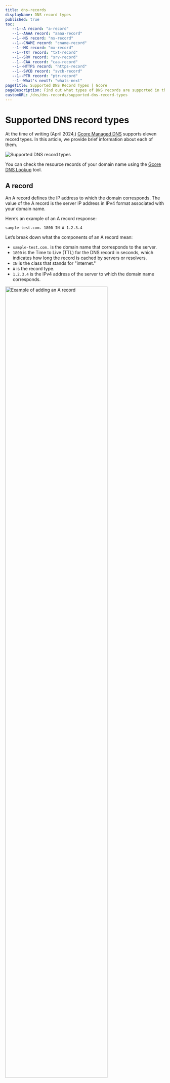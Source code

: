 ```yaml
---
title: dns-records
displayName: DNS record types
published: true
toc:
   --1--A record: "a-record"
   --1--AAAA record: "aaaa-record"
   --1--NS record: "ns-record"
   --1--CNAME record: "cname-record"
   --1--MX record: "mx-record"
   --1--TXT record: "txt-record"
   --1--SRV record: "srv-record"
   --1--CAA record: "caa-record"
   --1--HTTPS record: "https-record"
   --1--SVCB record: "svcb-record"
   --1--PTR record: "ptr-record"  
   --1--What's next?: "whats-next"
pageTitle: Supported DNS Record Types | Gcore
pageDescription: Find out what types of DNS records are supported in the Gcore interface.
customURL: /dns/dns-records/supported-dns-record-types 
---
```

# Supported DNS record types

At the time of writing (April 2024,) <a href="https://gcore.com/dns" target="_blank">Gcore Managed DNS</a> supports eleven record types. In this article, we provide brief information about each of them.

<img src="https://assets.gcore.pro/docs/dns/dns-records/supported-dns-record-types/dns-records-10.png" alt="Supported DNS record types">

You can check the resource records of your domain name using the <a href="https://gcore.com/dev-tools/dns-lookup" target="_blank">Gcore DNS Lookup</a> tool. 

## A record

An А record defines the IP address to which the domain corresponds. The value of the A record is the server IP address in IPv4 format associated with your domain name. 

Here’s an example of an A record response:

```
sample-test.com. 1800 IN A 1.2.3.4
```

Let’s break down what the components of an A record mean:

- `sample-test.com.` is the domain name that corresponds to the server.
- `1800` is the Time to Live (TTL) for the DNS record in seconds, which indicates how long the record is cached by servers or resolvers.
- `IN` is the class that stands for "internet."
- `A` is the record type.
- `1.2.3.4` is the IPv4 address of the server to which the domain name corresponds.

<img src="https://assets.gcore.pro/docs/dns/dns-records/supported-dns-record-types/dns-records-20.png" alt="Example of adding an A record" width="80%">

## AAAA record

An AAAA record defines the IP address to which the domain corresponds. The value of the AAAA record is the server IP address in IPv6 format that is associated with your domain name.

Here’s an example of an AAAA record response:

```
sample-test.com. 16015 IN AAAA 2606:2800:220:1:248:1893:25c8:1946
```

In this record, here is what each component means:

- `sample-test.com.` is the domain name that corresponds to the server.
- `16015` is the Time to Live (TTL) for the DNS record in seconds, which indicates how long the record is cached by servers or resolvers.
- `IN` is the class that stands for "internet."
- `AAAA` is the record type.
- `2606:2800:220:1:248:1893:25c8:1946` is the IPv6 address of the server to which the domain name corresponds.

<img src="https://assets.gcore.pro/docs/dns/dns-records/supported-dns-record-types/dns-records-30.png" alt="Example of adding an AAAA record" width="80%">

## NS record

An NS record defines the name of the authoritative name servers (primary and secondary are mandatory) to which you delegate your domain zone (where your zone is hosted). <a href="https://gcore.com/dns" target="_blank">Gcore Managed DNS</a> provides the following name servers for your domains: *ns1.gcorelabs.net* and *ns2.gcdn.services*.  

Example of NS records response:

```
sample-test.com. 1869 IN NS a.iana-servers.net
sample-test.com. 1869 IN NS b.iana-servers.net
```

In these examples:

- `sample-test.com.` is the domain name that delegates to the name servers.
- `1869` is the Time to Live (TTL) for the DNS record in seconds, which indicates how long the record is cached by servers or resolvers.
- `IN` is the class that stands for "internet."
- `NS` is the record type.
- `a.iana-servers.net` and `b.iana-servers.net` are the authoritative name servers that contain information about the domain zone, and all added DNS records.

<img src="https://assets.gcore.pro/docs/dns/dns-records/supported-dns-record-types/dns-records-40.png" alt="Example of adding an NS record" width="80%">

## CNAME record

A CNAME (canonical name) record redirects from the domain name it’s associated with to another domain name. They effectively create an alias, allowing one domain name to repeat the configuration of another. When the resolver receives CNAME as an answer, it makes another request, or potentially a chain of requests. Make sure your configuration does not result in a loop.

Here’s an example of a CNAME record response:

```
www.sample-test.com. 3600 IN CNAME sample-test.com.
```

For CNAME, here’s what each part of the record means:

- `www.sample-test.com.` is the domain name that inherits all records from another domain.
- `3600` is the Time to Live (TTL) for the DNS record in seconds, which indicates how long the record is cached by servers or resolvers.
- `IN` is the class that stands for "internet."
- `CNAME` is the record type.
- `sample-test.com.` is the target domain name whose records are inherited by the domain `www.sample-test.com`.

<img src="https://assets.gcore.pro/docs/dns/dns-records/supported-dns-record-types/dns-records-50.png" alt="Example of adding an CNAME record" width="80%">

## MX record

An <a href="https://gcore.com/learning/dns-mx-record-explained/" target="_blank">MX record</a> defines the server that receives mail for the domain. 

Here’s an example of an MX record response:

```
sample-test.com. 3600 IN MX 10 mail.sample-test.com.
```

In the case of an MX record, here’s what each part means:

- `sample-test.com.` is the domain name for which the MX record is created.
- `3600` is the Time to Live (TTL) for the DNS record in seconds, which indicates how long the record is cached by servers or resolvers.
- `IN` is the class that stands for "internet."
- `MX` is the record type.
- `10` is the priority of the mail server. If several servers are assigned for the domain, the server with the lowest priority will be the first to be contacted for mail delivery.
- `mail.sample-test.com.` is the target host or the mail server which handles mail for `sample-test.com.`

<img src="https://assets.gcore.pro/docs/dns/dns-records/supported-dns-record-types/dns-records-60.png" alt="Example of adding an MX record" width="80%">

## TXT record

A TXT record provides additional textual information about the domain. For example, you can use a TXT record to specify Sender Policy Framework (SPF) rules determining which mail servers are authorized to send emails to your domain.

Here’s an example of a TXT record response:

```
sample-test.com. 15155 IN TXT "v=spf1 -all"
```

In this case:

- `sample-test.com.` is the domain for which the SPF rules are set
- `15155` is the Time to Live (TTL) for the DNS record in seconds, which indicates how long the record is cached by servers or resolvers.
- `IN` is the class that stands for "internet."
- `TXT` is the record type.
- `"v=spf1 -all"` is the actual SPF rule. v=spf1 indicates the SPF version being used, and -all means that no IP addresses are authorized to send an email for the domain. Any email that claims to be from this domain should be considered spoofed and can be safely rejected or marked as spam.

<img src="https://assets.gcore.pro/docs/dns/dns-records/supported-dns-record-types/dns-records-70.png" alt="Example of adding a TXT record" width="80%">

## SRV record

An SRV record identifies the server that provides specific services for the domain. For example, it can indicate the server providing internet telephony service (ITSP) for your domain.

Example of an SRV record response:

```
_sip._tcp.sample-test.com. 3600 IN SRV 10 50 5060 sipserver.sample-test.com.
```

For SRV records:

- `_sip._tcp.sample-test.com.` is the name of the service and protocol used, as well as the domain that provides the service.
- `3600` is the Time to Live (TTL) for the DNS record in seconds, which indicates how long the record is cached by servers or resolvers.
- `IN` is the class that stands for "internet."
- `SRV` is the record type.
- `10` is the priority, with a smaller number having a higher priority.
- `50` is the weight used at equal priority for load balancing.
- `5060` is the port on which the service is provided.
- `sipserver.sample-test.com.` is the target host or server providing the service.

<img src="https://assets.gcore.pro/docs/dns/dns-records/supported-dns-record-types/dns-records-80.png" alt="Example of adding a SRV record" width="80%">

## CAA record

A CAA record specifies the certificate authorities (CAs) that are permitted to issue SSL/TLS certificates for the domain.

Here’s an example of a CAA record response:

```
sample-test.com. IN CAA 0 issue "letsencrypt.org"
```

In this instance:

- `sample-test.com.` is the domain for which the CAA record is set.
- `IN` is the class that stands for "internet."
- `CAA` is the record type.
- `0` is the flag value which can indicate specific policy restrictions for the record.
- `issue` is a tag that means that certificates can be issued by the specified certificate authority.
- `"letsencrypt.org"` is a value that points to a specific Certificate Authority. In this case, Let's Encrypt is the issuing CA for "example.com", and only this CA can issue the certificates for the domain.

<img src="https://assets.gcore.pro/docs/dns/dns-records/supported-dns-record-types/dns-records-90.png" alt="Example of adding a CAA record" width="80%">

## HTTPS record

An HTTPS record provides information and connection parameters for accessing a web service via HTTPS.

Here’s an example of an HTTPS record response:

```
sample-test.com.     	1800	IN	HTTPS	1 . alpn=h3,h3-29,h2 ipv4hint=1.2.3.4,9.8.7.6 ipv6hint=2001:db8:3333:4444:5555:6666:7777:8888,2001:db8:3333:4444:CCCC:DDDD:EEEE:FFFF
```

In this instance:

- `sample-test.com.` is the domain for which the HTTPS record is defined.
- `1800` is the Time to Live (TTL) for the DNS record in seconds, which indicates how long the record is cached by servers or resolvers.
- `IN` is the class that stands for "internet."
- `HTTPS` is the record type.
- `1` is the priority, i.e., the number in the queue.
- `.` stands for the host if it is the same as the domain name.
- `alpn=h3,h3-29,h2` specifies the application protocol versions.
- `ipv4hint=1.2.3.4,9.8.7.6` specifies IPv4 addresses.
- `ipv6hint=2001:db8:3333:4444:5555:6666:7777:8888,2001:db8:3333:4444:CCCC:DDDD:EEEE:FFFF` specifies IPv6 addresses.

<img src="https://assets.gcore.pro/docs/dns/dns-records/supported-dns-record-types/dns-records-100.png" alt="Example of adding an HTTPS record" width="80%">

## SVCB record

An SVCB record specifies the transport protocols supported by the service and any associated optional parameters. This includes, for example, HTTP/2 and HTTP/3 over QUIC, but the specification is general and not limited to HTTP.

Here’s an example of an SVCB record response:

```
sample-test.com. 7200 IN SVCB 1 . alpn=h3
```

In an SVCB record:

- `sample-test.com.` is the domain for which the SVCB record is set.
- `7200` is the Time to Live (TTL) for the DNS record in seconds, which indicates how long the record is cached by servers or resolvers.
- `IN` is the class that stands for "internet."
- `SVCB` is the record type.
- `1` is the record priority. The lower the number, the higher the priority. The value 0 is reserved for alias mode, and 1 or higher is for service mode.
- `.` is the TargetName. It's the domain name of the server providing the service. In this case, the “.” means the service is offered from the same domain as the one making the request, i.e., example.com.
- `alpn=h3` is a key-value pair from the SvcParamList. Here, alpn stands for "Application-Layer Protocol Negotiation" and h3 indicates support for HTTP/3.

<img src="https://assets.gcore.pro/docs/dns/dns-records/supported-dns-record-types/dns-records-110.png" alt="Example of adding an SVCB record" width="80%">

## PTR record

A PTR record maps an IP address to a domain or hostname. PTR records are primarily used for reverse DNS lookups and are necessary for certain applications, like some mail servers, that require sender domain verification.

<alert-element type="info" title="Info">

You can add a PTR record only if your zone is under the top-level domain (TLD) in-addr.arpa (for IPv4) or ip6.arpa (for IPv6). After creating a zone under these TLDs, you can create a PTR record in the UI.

</alert-element>

Here’s an example of a PTR record response:

```
123.0.0.67.in-addr.arpa. 3600 IN PTR sample-test.com.
```

In this case:

- `123.0.0.67.in-addr.arpa.` is the reverse DNS format of the IP address. It's written in the reverse order of the actual IP address, followed by in-addr.arpa for IPv4 addresses.
- `3600`  is the Time to Live (TTL) for the DNS record in seconds, which indicates how long the record is cached by servers or resolvers.
- `IN` is the class that stands for "internet."
- `PTR` is the record type.
- `sample-test.com.` is the hostname or domain to which the IP address resolves.

## What's next?

Add the record you want according to the guide: <a href="https://gcore.com/docs/dns/dns-records/manage-dns-records-non-advanced-interface-mode" target="_blank">Manage DNS records</a>
